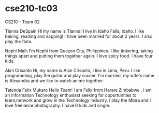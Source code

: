 # cse210-tc03
CS210 - Team 02 

Tianna DeSpain 
Hi my name is Tianna! I live in Idaho Falls, Idaho. I like baking, reading and napping! I have been married for about 3 years. I also play the flute.

Nephi Malit
I'm Nephi from Quezon City, Philippines. I like tinkering, taking things apart and putting them together again. I love spicy food. I have four kids.

Alan Crisanto
Hi, my name is Alan Crisanto, I live in Lima, Peru. I like programming, play the guitar and play soccer. I'm married, my wife's name is Alexandra and we like to watch anime together.

Tatenda Felix Mukaro
Hello Team! I am Felix from Harare Zimbabwe . I am an Information Technology enthusiast seeking for opportunities to learn,network and grow in the Technology Industry. I play the Mbira and I love freelance photography. I have 0 kids and single.
